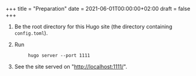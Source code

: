 +++
title = "Preparation"
date = 2021-06-01T00:00:00+02:00
draft = false
+++

1.  Be the root directory for this Hugo site (the directory containing
    `config.toml`).
2.  Run

    ```text
         hugo server --port 1111
    ```
3.  See the site served on "<http://localhost:1111/>".

